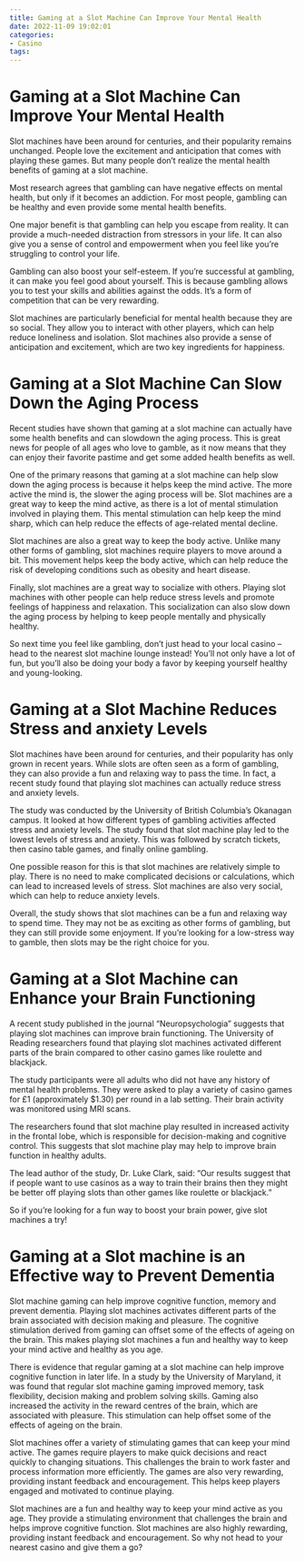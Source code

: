 ```yaml
---
title: Gaming at a Slot Machine Can Improve Your Mental Health 
date: 2022-11-09 19:02:01
categories:
- Casino
tags:
---
```



#  Gaming at a Slot Machine Can Improve Your Mental Health 

Slot machines have been around for centuries, and their popularity remains unchanged. People love the excitement and anticipation that comes with playing these games. But many people don’t realize the mental health benefits of gaming at a slot machine.

Most research agrees that gambling can have negative effects on mental health, but only if it becomes an addiction. For most people, gambling can be healthy and even provide some mental health benefits.

One major benefit is that gambling can help you escape from reality. It can provide a much-needed distraction from stressors in your life. It can also give you a sense of control and empowerment when you feel like you’re struggling to control your life.

Gambling can also boost your self-esteem. If you’re successful at gambling, it can make you feel good about yourself. This is because gambling allows you to test your skills and abilities against the odds. It’s a form of competition that can be very rewarding.

Slot machines are particularly beneficial for mental health because they are so social. They allow you to interact with other players, which can help reduce loneliness and isolation. Slot machines also provide a sense of anticipation and excitement, which are two key ingredients for happiness.

#  Gaming at a Slot Machine Can Slow Down the Aging Process 

Recent studies have shown that gaming at a slot machine can actually have some health benefits and can slowdown the aging process. This is great news for people of all ages who love to gamble, as it now means that they can enjoy their favorite pastime and get some added health benefits as well.

One of the primary reasons that gaming at a slot machine can help slow down the aging process is because it helps keep the mind active. The more active the mind is, the slower the aging process will be. Slot machines are a great way to keep the mind active, as there is a lot of mental stimulation involved in playing them. This mental stimulation can help keep the mind sharp, which can help reduce the effects of age-related mental decline.

Slot machines are also a great way to keep the body active. Unlike many other forms of gambling, slot machines require players to move around a bit. This movement helps keep the body active, which can help reduce the risk of developing conditions such as obesity and heart disease.

 Finally, slot machines are a great way to socialize with others. Playing slot machines with other people can help reduce stress levels and promote feelings of happiness and relaxation. This socialization can also slow down the aging process by helping to keep people mentally and physically healthy.

So next time you feel like gambling, don’t just head to your local casino – head to the nearest slot machine lounge instead! You’ll not only have a lot of fun, but you’ll also be doing your body a favor by keeping yourself healthy and young-looking.

#  Gaming at a Slot Machine Reduces Stress and anxiety Levels 

Slot machines have been around for centuries, and their popularity has only grown in recent years. While slots are often seen as a form of gambling, they can also provide a fun and relaxing way to pass the time. In fact, a recent study found that playing slot machines can actually reduce stress and anxiety levels.

The study was conducted by the University of British Columbia’s Okanagan campus. It looked at how different types of gambling activities affected stress and anxiety levels. The study found that slot machine play led to the lowest levels of stress and anxiety. This was followed by scratch tickets, then casino table games, and finally online gambling.

One possible reason for this is that slot machines are relatively simple to play. There is no need to make complicated decisions or calculations, which can lead to increased levels of stress. Slot machines are also very social, which can help to reduce anxiety levels.

Overall, the study shows that slot machines can be a fun and relaxing way to spend time. They may not be as exciting as other forms of gambling, but they can still provide some enjoyment. If you’re looking for a low-stress way to gamble, then slots may be the right choice for you.

# Gaming at a Slot Machine can Enhance your Brain Functioning 

A recent study published in the journal “Neuropsychologia” suggests that playing slot machines can improve brain functioning. The University of Reading researchers found that playing slot machines activated different parts of the brain compared to other casino games like roulette and blackjack.

The study participants were all adults who did not have any history of mental health problems. They were asked to play a variety of casino games for £1 (approximately $1.30) per round in a lab setting. Their brain activity was monitored using MRI scans.

The researchers found that slot machine play resulted in increased activity in the frontal lobe, which is responsible for decision-making and cognitive control. This suggests that slot machine play may help to improve brain function in healthy adults.

The lead author of the study, Dr. Luke Clark, said: “Our results suggest that if people want to use casinos as a way to train their brains then they might be better off playing slots than other games like roulette or blackjack.”

So if you’re looking for a fun way to boost your brain power, give slot machines a try!

# Gaming at a Slot machine is an Effective way to Prevent Dementia

Slot machine gaming can help improve cognitive function, memory and prevent dementia. Playing slot machines activates different parts of the brain associated with decision making and pleasure. The cognitive stimulation derived from gaming can offset some of the effects of ageing on the brain. This makes playing slot machines a fun and healthy way to keep your mind active and healthy as you age.

There is evidence that regular gaming at a slot machine can help improve cognitive function in later life. In a study by the University of Maryland, it was found that regular slot machine gaming improved memory, task flexibility, decision making and problem solving skills. Gaming also increased the activity in the reward centres of the brain, which are associated with pleasure. This stimulation can help offset some of the effects of ageing on the brain.

Slot machines offer a variety of stimulating games that can keep your mind active. The games require players to make quick decisions and react quickly to changing situations. This challenges the brain to work faster and process information more efficiently. The games are also very rewarding, providing instant feedback and encouragement. This helps keep players engaged and motivated to continue playing.

Slot machines are a fun and healthy way to keep your mind active as you age. They provide a stimulating environment that challenges the brain and helps improve cognitive function. Slot machines are also highly rewarding, providing instant feedback and encouragement. So why not head to your nearest casino and give them a go?